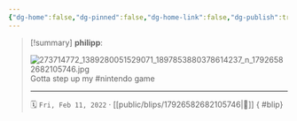 ```yaml
---
{"dg-home":false,"dg-pinned":false,"dg-home-link":false,"dg-publish":true,"type":"blip","disabled rules":["yaml-title","yaml-title-alias","file-name-heading"],"title":"philipp on instagram @ 2022-02-11","created-date":"2022-02-11T15:00:00","updated-date":"2025-05-02T17:43:08","dg-path":"blips/17926582682105746.md","permalink":"/blips/17926582682105746/","dgPassFrontmatter":true}
---
```


> [!summary] **philipp**:
>
> ![273714772_1389280051529071_1897853880378614237_n_17926582682105746.jpg](/img/user/attachments/273714772_1389280051529071_1897853880378614237_n_17926582682105746.jpg)
> Gotta step up my #nintendo game
> - - -
>
> 🗓️ `Fri, Feb 11, 2022` · [[public/blips/17926582682105746\|🔗]]
{ #blip}

